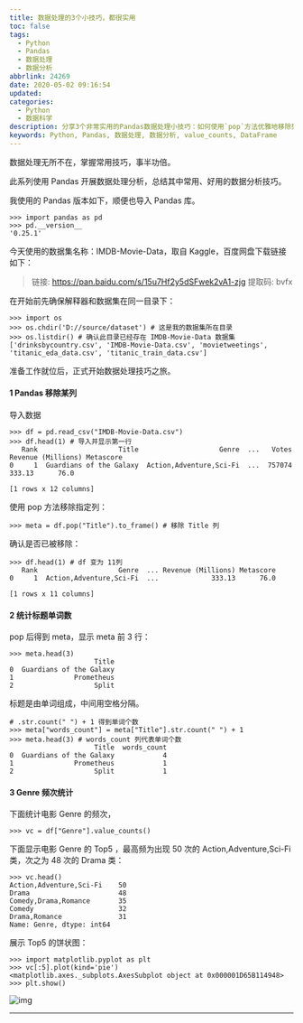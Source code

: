 ```yaml
---
title: 数据处理的3个小技巧，都很实用
toc: false
tags:
  - Python
  - Pandas
  - 数据处理
  - 数据分析
abbrlink: 24269
date: 2020-05-02 09:16:54
updated:
categories:
  - Python
  - 数据科学
description: 分享3个非常实用的Pandas数据处理小技巧：如何使用`pop`方法优雅地移除列、如何统计文本列中的单词数，以及如何使用`value_counts`进行频次统计并绘制饼状图，助你提升数据分析效率。
keywords: Python, Pandas, 数据处理, 数据分析, value_counts, DataFrame
---
```


数据处理无所不在，掌握常用技巧，事半功倍。

此系列使用 Pandas 开展数据处理分析，总结其中常用、好用的数据分析技巧。

我使用的 Pandas 版本如下，顺便也导入 Pandas 库。

```
>>> import pandas as pd
>>> pd.__version__
'0.25.1'
```

今天使用的数据集名称：IMDB-Movie-Data，取自 Kaggle，百度网盘下载链接如下：

> 链接: https://pan.baidu.com/s/15u7Hf2y5dSFwek2vA1-zjg 提取码: bvfx

在开始前先确保解释器和数据集在同一目录下：

```
>>> import os
>>> os.chdir('D://source/dataset') # 这是我的数据集所在目录
>>> os.listdir() # 确认此目录已经存在 IMDB-Movie-Data 数据集
['drinksbycountry.csv', 'IMDB-Movie-Data.csv', 'movietweetings', 'titanic_eda_data.csv', 'titanic_train_data.csv']
```

准备工作就位后，正式开始数据处理技巧之旅。

#### 1 Pandas 移除某列

导入数据

```
>>> df = pd.read_csv("IMDB-Movie-Data.csv")
>>> df.head(1) # 导入并显示第一行
   Rank                    Title                    Genre  ...   Votes Revenue (Millions) Metascore
0     1  Guardians of the Galaxy  Action,Adventure,Sci-Fi  ...  757074             333.13      76.0

[1 rows x 12 columns]
```

使用 pop 方法移除指定列：

```
>>> meta = df.pop("Title").to_frame() # 移除 Title 列
```

确认是否已被移除：

```
>>> df.head(1) # df 变为 11列
   Rank                    Genre  ... Revenue (Millions) Metascore
0     1  Action,Adventure,Sci-Fi  ...             333.13      76.0

[1 rows x 11 columns]
```

#### 2 统计标题单词数

pop 后得到 meta，显示 meta 前 3 行：

```
>>> meta.head(3)
                     Title
0  Guardians of the Galaxy
1               Prometheus
2                    Split
```

标题是由单词组成，中间用空格分隔。

```
# .str.count(" ") + 1 得到单词个数 
>>> meta["words_count"] = meta["Title"].str.count(" ") + 1 
>>> meta.head(3) # words_count 列代表单词个数
                     Title  words_count
0  Guardians of the Galaxy            4
1               Prometheus            1
2                    Split            1
```

#### 3 Genre 频次统计

下面统计电影 Genre 的频次，

```
>>> vc = df["Genre"].value_counts()
```

下面显示电影 Genre 的 Top5 ，最高频为出现 50 次的 Action,Adventure,Sci-Fi 类，次之为 48 次的 Drama 类：

```
>>> vc.head()
Action,Adventure,Sci-Fi    50
Drama                      48
Comedy,Drama,Romance       35
Comedy                     32
Drama,Romance              31
Name: Genre, dtype: int64
```

展示 Top5 的饼状图：

```
>>> import matplotlib.pyplot as plt
>>> vc[:5].plot(kind='pie')
<matplotlib.axes._subplots.AxesSubplot object at 0x000001D65B114948>
>>> plt.show()
```

![img](https://gitee.com/djgzs_admin/ArticleImg/raw/master/2020/05/02/2020/05/02/20200502094154)

------